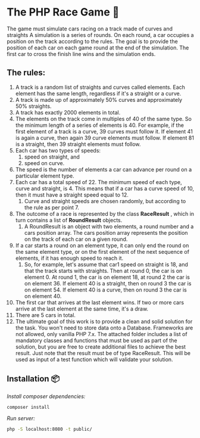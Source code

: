 # The PHP Race Game 🚀

The game must simulate cars racing on a <span styles="background:yellow;font-weight:bold;color:black">track made of curves and straights</span> A simulation is a series of rounds. On each round, a car occupies a position on the track according to the rules. The goal is to provide the position of each car on each game round at the end of the simulation. The first car to cross the finish line wins and the simulation ends.

## The rules:

1. A track is a random list of straights and curves called elements. Each element has the same length, regardless if it&#39;s a straight or a curve.
2. A track is made up of approximately 50% curves and approximately 50% straights.
3. A track has exactly 2000 elements in total.
4. The elements on the <span styles="background:yellow;font-weight:bold;color:black">track come in multiples of 40 of the same type</span>. So the minimum length of a series of elements is 40. For example, if the first element of a track is a curve, 39 curves must follow it. If element 41 is again a curve, then again 39 curve elements must follow. If element 81 is a straight, then 39 straight elements must follow.
5. <span styles="background:yellow;font-weight:bold;color:black">Each car has two types of speeds</span>:
   1. speed on straight, and
   2. speed on curve.
6. The speed is the number of elements a car can advance per round on a particular element type.
7. <span styles="background:yellow;font-weight:bold;color:black">Each car has a total speed of 22. The minimum speed of each type, curve and straight, is 4</span>. This means that if a car has a curve speed of 10, then it must have a straight speed equal to 12.
   1. <span styles="background:yellow;font-weight:bold;color:black">Curve and straight speeds are chosen randomly</span>, but according to the rule as per point 7.
8. The outcome of a race is represented by the class **RaceResult** , which in turn contains a list of **RoundResult** objects.
   1. A <span styles="background:yellow;font-weight:bold;color:black">RoundResult is an object with two elements</span>, a <span styles="background:yellow;font-weight:bold;color:black">round number</span> and a <span styles="background:yellow;font-weight:bold;color:black">cars position array</span>. The cars position array represents the position on the track of each car on a given round.
9. If a car starts a round on an element type, it can only end the round on the same element type, or on the first element of the next sequence of elements, if it has enough speed to reach it.
   1. So, for example, let&#39;s assume that car1 speed on straight is 18, and that the track starts with straights. Then at round 0, the car is on element 0. At round 1, the car is on element 18, at round 2 the car is on element 36. If element 40 is a straight, then on round 3 the car is on element 54. If element 40 is a curve, then on round 3 the car is on element 40.
10. The first car that arrives at the last element wins. If two or more cars arrive at the last element at the same time, it&#39;s a draw.
11. There are <span styles="background:yellow;font-weight:bold;color:black">5 cars in total</span>.
12. <span styles="background:yellow;font-weight:bold;color:black">The ultimate goal of this work is to provide a clean and solid solution for the task. You won&#39;t need to store data onto a Database. Frameworks are not allowed, only vanilla PHP 7.x</span>. The attached folder includes a list of mandatory classes and functions that must be used as part of the solution, but you are free to create additional files to achieve the best result. Just note that the result must be of type RaceResult. This will be used as input of a test function which will validate your solution.

## Installation 📦

_Install composer dependencies:_

```sh
composer install
```

_Run server:_

```sh
php -S localhost:8080 -t public/
```
